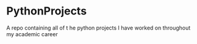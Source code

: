 # PythonProjects
A repo containing all of t he python projects I have worked on throughout my academic career
